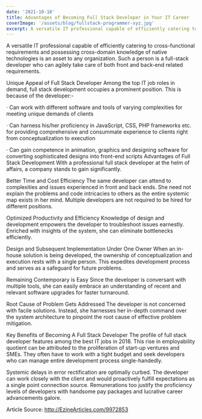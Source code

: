 ```yaml
---
date: '2021-10-18'
title: Advantages of Becoming Full Stack Developer in Your IT Career
coverImage: '/assets/blog/fullstack-programmer-xyz.jpg'
excerpt: A versatile IT professional capable of efficiently catering to cross-functional requirements and possessing cross-domain knowledge of native technologies is an asset to any organization
---
```


A versatile IT professional capable of efficiently catering to cross-functional requirements and possessing cross-domain knowledge of native technologies is an asset to any organization. Such a person is a full-stack developer who can agilely take care of both front and back-end related requirements.

Unique Appeal of Full Stack Developer
Among the top IT job roles in demand, full stack development occupies a prominent position. This is because of the developer:-

· Can work with different software and tools of varying complexities for meeting unique demands of clients

· Can harness his/her proficiency in JavaScript, CSS, PHP frameworks etc. for providing comprehensive and consummate experience to clients right from conceptualization to execution

· Can gain competence in animation, graphics and designing software for converting sophisticated designs into front-end scripts
Advantages of Full Stack Development
With a professional full stack developer at the helm of affairs, a company stands to gain significantly.

Better Time and Cost Efficiency
The same developer can attend to complexities and issues experienced in front and back ends. She need not explain the problems and code intricacies to others as the entire systemic map exists in her mind. Multiple developers are not required to be hired for different positions.

Optimized Productivity and Efficiency
Knowledge of design and development empowers the developer to troubleshoot issues earnestly. Enriched with insights of the system, she can eliminate bottlenecks efficiently.

Design and Subsequent Implementation Under One Owner
When an in-house solution is being developed, the ownership of conceptualization and execution rests with a single person. This expedites development process and serves as a safeguard for future problems.

Remaining Contemporary is Easy
Since the developer is conversant with multiple tools, she can easily embrace an understanding of recent and relevant software upgrades for faster turnaround.

Root Cause of Problem Gets Addressed
The developer is not concerned with facile solutions. Instead, she harnesses her in-depth command over the system architecture to pinpoint the root cause of effective problem mitigation.

Key Benefits of Becoming A Full Stack Developer
The profile of full stack developer features among the best IT jobs in 2018. This rise in employability quotient can be attributed to the proliferation of start-up ventures and SMEs. They often have to work with a tight budget and seek developers who can manage entire development process single-handedly.

Systemic delays in error rectification are optimally curbed. The developer can work closely with the client and would proactively fulfill expectations as a single point connection source. Remunerations too justify the proficiency levels of developers with handsome pay packages and lucrative career advancements galore.

Article Source: http://EzineArticles.com/9972853

